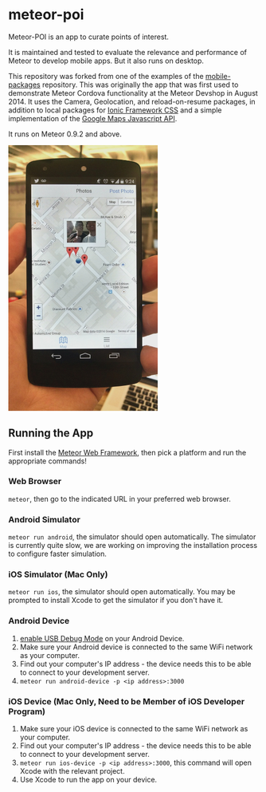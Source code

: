 meteor-poi
==========

Meteor-POI is an app to curate points of interest.

It is maintained and tested to evaluate the relevance and performance of Meteor to develop mobile apps. But it also runs on desktop.

This repository was forked from one of the examples of the [mobile-packages](https://github.com/meteor/mobile-packages) repository. This was originally the app that was first used to demonstrate Meteor Cordova functionality at the Meteor Devshop in August 2014. It uses the Camera, Geolocation, and reload-on-resume packages, in addition to local packages for [Ionic Framework CSS](http://ionicframework.com/) and a simple implementation of the [Google Maps Javascript API](https://developers.google.com/maps/documentation/javascript/).

It runs on Meteor 0.9.2 and above.

<img src="screenshot.jpg" width="300" />

## Running the App

First install the [Meteor Web Framework](https://www.meteor.com/), then pick a platform and run the appropriate commands!

### Web Browser

`meteor`, then go to the indicated URL in your preferred web browser.

### Android Simulator

`meteor run android`, the simulator should open automatically. The simulator is currently quite slow, we are working on improving the installation process to configure faster simulation.

### iOS Simulator (Mac Only)

`meteor run ios`, the simulator should open automatically. You may be prompted to install Xcode to get the simulator if you don't have it.

### Android Device

1. [enable USB Debug Mode](http://developer.android.com/tools/device.html#developer-device-options) on your Android Device.
2. Make sure your Android device is connected to the same WiFi network as your computer.
3. Find out your computer's IP address - the device needs this to be able to connect to your development server.
4. `meteor run android-device -p <ip address>:3000`

### iOS Device (Mac Only, Need to be Member of iOS Developer Program)

1. Make sure your iOS device is connected to the same WiFi network as your computer.
2. Find out your computer's IP address - the device needs this to be able to connect to your development server.
3. `meteor run ios-device -p <ip address>:3000`, this command will open Xcode with the relevant project.
4. Use Xcode to run the app on your device.
